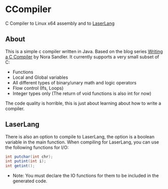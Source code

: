 # CCompiler
C Compiler to Linux x64 assembly and to [LaserLang](https://github.com/Quintec/LaserLang)

## About
This is a simple c compiler written in Java. Based on the blog series [Writing a C Compiler](https://norasandler.com/2017/11/29/Write-a-Compiler.html) by Nora Sandler.
It currently supports a very small subset of C:
- Functions
- Local and Global variables
- All different types of binary/unary math and logic operators
- Flow control (Ifs, Loops)
- Integer types only (The return of void functions is also int for now)

The code quality is horrible, this is just about learning about how to write a compiler.

## LaserLang
There is also an option to compile to LaserLang, the option is a boolean variable in the main function.
When compiling for LaserLang, you can use the following functions for I/O:
```java
int putchar(int chr);
int putint(int i);
int getint();
```
* Note: You must declare the IO functions for them to be included in the generated code.

